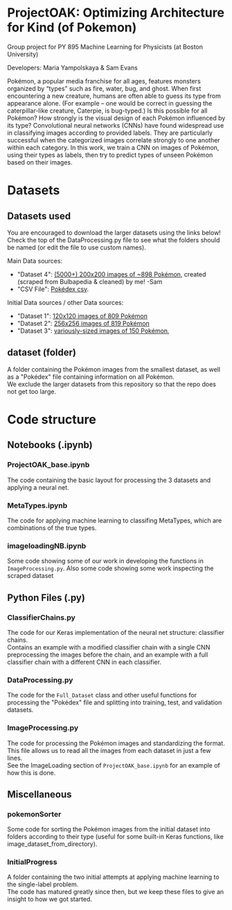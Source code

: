 # ProjectOAK: Optimizing Architecture for Kind (of Pokemon)
Group project for PY 895 Machine Learning for Physicists (at Boston University)

Developers: Maria Yampolskaya & Sam Evans

Pokémon, a popular media franchise for all ages, features monsters organized by “types” such as fire, water, bug, and ghost. When first encountering a new creature, humans are often able to guess its type from appearance alone. (For example – one would be correct in guessing the caterpillar-like creature, Caterpie, is bug-typed.) Is this possible for all Pokémon? How strongly is the visual design of each Pokémon influenced by its type? Convolutional neural networks (CNNs) have found widespread use in classifying images according to provided labels. They are particularly successful when the categorized images correlate strongly to one another within each category. In this work, we train a CNN on images of Pokémon, using their types as labels, then try to predict types of unseen Pokémon based on their images.



# Datasets 

## Datasets used
You are encouraged to download the larger datasets using the links below!  
Check the top of the DataProcessing.py file to see what the folders should be named (or edit the file to use custom names).  

Main Data sources:
 - "Dataset 4": [(5000+) 200x200 images of ~898 Pokémon](https://www.kaggle.com/sevans7/pokemon-images-scraped-from-bulbapedia), created (scraped from Bulbapedia & cleaned) by me! -Sam
 - "CSV File": [Pokédex csv](https://www.kaggle.com/takamasakato/pokemon-all-status-data). 
 
Initial Data sources / other Data sources:
 - "Dataset 1": [120x120 images of 809 Pokémon](https://www.kaggle.com/vishalsubbiah/pokemon-images-and-types)
 - "Dataset 2": [256x256 images of 819 Pokémon](https://www.kaggle.com/kvpratama/pokemon-images-dataset)
 - "Dataset 3": [variously-sized images of 150 Pokémon](https://www.kaggle.com/thedagger/pokemon-generation-one), 

## dataset (folder)
A folder containing the Pokémon images from the smallest dataset, as well as a "Pokédex" file containing information on all Pokémon.  
We exclude the larger datasets from this repository so that the repo does not get too large. 




# Code structure

## Notebooks (.ipynb)

### ProjectOAK_base.ipynb
The code containing the basic layout for processing the 3 datasets and applying a neural net.
### MetaTypes.ipynb
The code for applying machine learning to classifing MetaTypes, which are combinations of the true types.
### imageloadingNB.ipynb
Some code showing some of our work in developing the functions in `ImageProcessing.py`.
Also some code showing some work inspecting the scraped dataset

## Python Files (.py)

### ClassifierChains.py
The code for our Keras implementation of the neural net structure: classifier chains.  
Contains an example with a modified classifier chain with a single CNN preprocessing the images before the chain,
and an example with a full classifier chain with a different CNN in each classifier.  
### DataProcessing.py
The code for the `Full_Dataset` class and other useful functions for processing the "Pokédex" file and splitting into training, test, and validation datasets.
### ImageProcessing.py
The code for processing the Pokémon images and standardizing the format.  
This file allows us to read all the images from each dataset in just a few lines.  
See the ImageLoading section of `ProjectOAK_base.ipynb` for an example of how this is done.

## Miscellaneous

### pokemonSorter
Some code for sorting the Pokémon images from the initial dataset into folders according to their type (useful for some built-in Keras functions, like image_dataset_from_directory).
### InitialProgress
A folder containing the two initial attempts at applying machine learning to the single-label problem.  
The code has matured greatly since then, but we keep these files to give an insight to how we got started.
